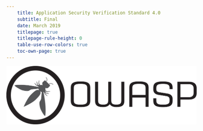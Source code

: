 ```yaml
---
    title: Application Security Verification Standard 4.0
    subtitle: Final
    date: March 2019
    titlepage: true
    titlepage-rule-height: 0
    table-use-row-colors: true
    toc-own-page: true
---
```


![OWASP LOGO](../images/owasp_logo_1c_notext.png)



